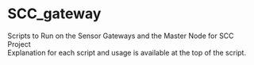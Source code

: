 # SCC_gateway
Scripts to Run on the Sensor Gateways and the Master Node for SCC Project  
Explanation for each script and usage is available at the top of the script.
